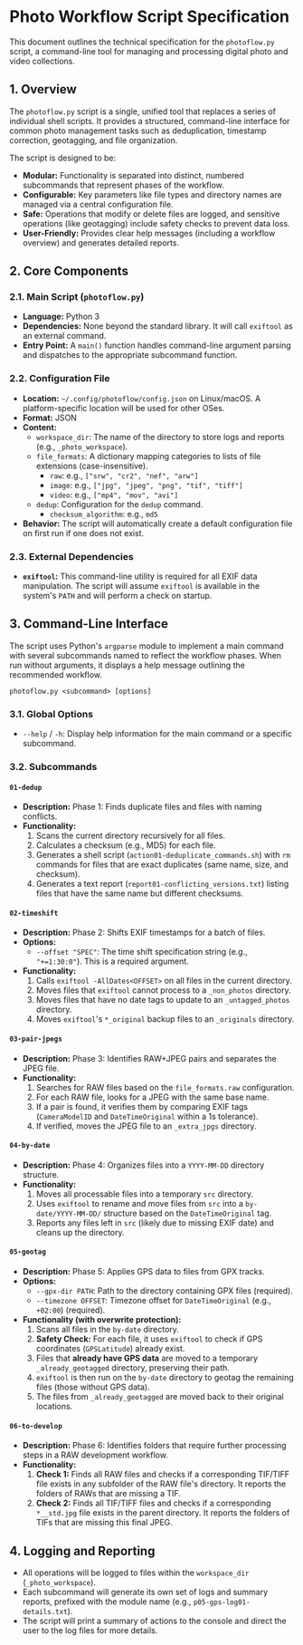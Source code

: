 # Photo Workflow Script Specification

This document outlines the technical specification for the `photoflow.py` script, a command-line tool for managing and processing digital photo and video collections.

## 1. Overview

The `photoflow.py` script is a single, unified tool that replaces a series of individual shell scripts. It provides a structured, command-line interface for common photo management tasks such as deduplication, timestamp correction, geotagging, and file organization.

The script is designed to be:
- **Modular:** Functionality is separated into distinct, numbered subcommands that represent phases of the workflow.
- **Configurable:** Key parameters like file types and directory names are managed via a central configuration file.
- **Safe:** Operations that modify or delete files are logged, and sensitive operations (like geotagging) include safety checks to prevent data loss.
- **User-Friendly:** Provides clear help messages (including a workflow overview) and generates detailed reports.

## 2. Core Components

### 2.1. Main Script (`photoflow.py`)

- **Language:** Python 3
- **Dependencies:** None beyond the standard library. It will call `exiftool` as an external command.
- **Entry Point:** A `main()` function handles command-line argument parsing and dispatches to the appropriate subcommand function.

### 2.2. Configuration File

- **Location:** `~/.config/photoflow/config.json` on Linux/macOS. A platform-specific location will be used for other OSes.
- **Format:** JSON
- **Content:**
  - `workspace_dir`: The name of the directory to store logs and reports (e.g., `_photo_workspace`).
  - `file_formats`: A dictionary mapping categories to lists of file extensions (case-insensitive).
    - `raw`: e.g., `["srw", "cr2", "nef", "arw"]`
    - `image`: e.g., `["jpg", "jpeg", "png", "tif", "tiff"]`
    - `video`: e.g., `["mp4", "mov", "avi"]`
  - `dedup`: Configuration for the `dedup` command.
    - `checksum_algorithm`: e.g., `md5`
- **Behavior:** The script will automatically create a default configuration file on first run if one does not exist.

### 2.3. External Dependencies

- **`exiftool`:** This command-line utility is required for all EXIF data manipulation. The script will assume `exiftool` is available in the system's `PATH` and will perform a check on startup.

## 3. Command-Line Interface

The script uses Python's `argparse` module to implement a main command with several subcommands named to reflect the workflow phases. When run without arguments, it displays a help message outlining the recommended workflow.

```
photoflow.py <subcommand> [options]
```

### 3.1. Global Options

- `--help` / `-h`: Display help information for the main command or a specific subcommand.

### 3.2. Subcommands

#### `01-dedup`
- **Description:** Phase 1: Finds duplicate files and files with naming conflicts.
- **Functionality:**
  1. Scans the current directory recursively for all files.
  2. Calculates a checksum (e.g., MD5) for each file.
  3. Generates a shell script (`action01-deduplicate_commands.sh`) with `rm` commands for files that are exact duplicates (same name, size, and checksum).
  4. Generates a text report (`report01-conflicting_versions.txt`) listing files that have the same name but different checksums.

#### `02-timeshift`
- **Description:** Phase 2: Shifts EXIF timestamps for a batch of files.
- **Options:**
  - `--offset "SPEC"`: The time shift specification string (e.g., `"+=1:30:0"`). This is a required argument.
- **Functionality:**
  1. Calls `exiftool -AllDates<OFFSET>` on all files in the current directory.
  2. Moves files that `exiftool` cannot process to a `_non_photos` directory.
  3. Moves files that have no date tags to update to an `_untagged_photos` directory.
  4. Moves `exiftool`'s `*_original` backup files to an `_originals` directory.

#### `03-pair-jpegs`
- **Description:** Phase 3: Identifies RAW+JPEG pairs and separates the JPEG file.
- **Functionality:**
  1. Searches for RAW files based on the `file_formats.raw` configuration.
  2. For each RAW file, looks for a JPEG with the same base name.
  3. If a pair is found, it verifies them by comparing EXIF tags (`CameraModelID` and `DateTimeOriginal` within a 1s tolerance).
  4. If verified, moves the JPEG file to an `_extra_jpgs` directory.

#### `04-by-date`
- **Description:** Phase 4: Organizes files into a `YYYY-MM-DD` directory structure.
- **Functionality:**
  1. Moves all processable files into a temporary `src` directory.
  2. Uses `exiftool` to rename and move files from `src` into a `by-date/YYYY-MM-DD/` structure based on the `DateTimeOriginal` tag.
  3. Reports any files left in `src` (likely due to missing EXIF date) and cleans up the directory.

#### `05-geotag`
- **Description:** Phase 5: Applies GPS data to files from GPX tracks.
- **Options:**
  - `--gpx-dir PATH`: Path to the directory containing GPX files (required).
  - `--timezone OFFSET`: Timezone offset for `DateTimeOriginal` (e.g., `+02:00`) (required).
- **Functionality (with overwrite protection):**
  1. Scans all files in the `by-date` directory.
  2. **Safety Check:** For each file, it uses `exiftool` to check if GPS coordinates (`GPSLatitude`) already exist.
  3. Files that **already have GPS data** are moved to a temporary `_already_geotagged` directory, preserving their path.
  4. `exiftool` is then run on the `by-date` directory to geotag the remaining files (those without GPS data).
  5. The files from `_already_geotagged` are moved back to their original locations.

#### `06-to-develop`
- **Description:** Phase 6: Identifies folders that require further processing steps in a RAW development workflow.
- **Functionality:**
  1. **Check 1:** Finds all RAW files and checks if a corresponding TIF/TIFF file exists in any subfolder of the RAW file's directory. It reports the folders of RAWs that are missing a TIF.
  2. **Check 2:** Finds all TIF/TIFF files and checks if a corresponding `*__std.jpg` file exists in the parent directory. It reports the folders of TIFs that are missing this final JPEG.

## 4. Logging and Reporting

- All operations will be logged to files within the `workspace_dir` (`_photo_workspace`).
- Each subcommand will generate its own set of logs and summary reports, prefixed with the module name (e.g., `p05-gps-log01-details.txt`).
- The script will print a summary of actions to the console and direct the user to the log files for more details.
